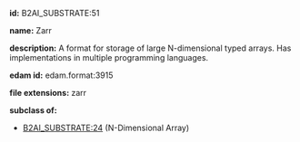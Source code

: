 **id:** B2AI_SUBSTRATE:51

**name:** Zarr

**description:** A format for storage of large N-dimensional typed arrays. Has implementations in multiple programming languages.

**edam id:** edam.format:3915

**file extensions:** zarr

**subclass of:**

- [B2AI_SUBSTRATE:24](../substrates/n-dimensional-array.markdown) (N-Dimensional Array)
